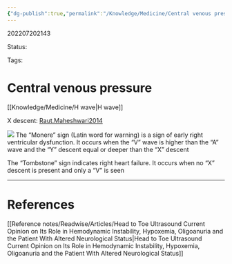 ```yaml
---
{"dg-publish":true,"permalink":"/Knowledge/Medicine/Central venous pressure/"}
---
```



202207202143

Status: 

Tags:

# Central venous pressure
[[Knowledge/Medicine/H wave\|H wave]]

X descent: [Raut.Maheshwari2014](../../Reference%20notes/zotero/Raut.Maheshwari2014.md)


![](https://i.imgur.com/JPsYrjV.png)
The “Monere” sign (Latin word for warning) is a sign of early right ventricular dysfunction. It occurs when the “V” wave is higher than the “A” wave and the “Y” descent equal or deeper than the “X” descent

The “Tombstone” sign indicates right heart failure. It occurs when no “X” descent is present and only a “V” is seen




___
# References
[[Reference notes/Readwise/Articles/Head to Toe Ultrasound Current Opinion on Its Role in Hemodynamic Instability, Hypoxemia, Oligoanuria and the Patient With Altered Neurological Status\|Head to Toe Ultrasound Current Opinion on Its Role in Hemodynamic Instability, Hypoxemia, Oligoanuria and the Patient With Altered Neurological Status]]
